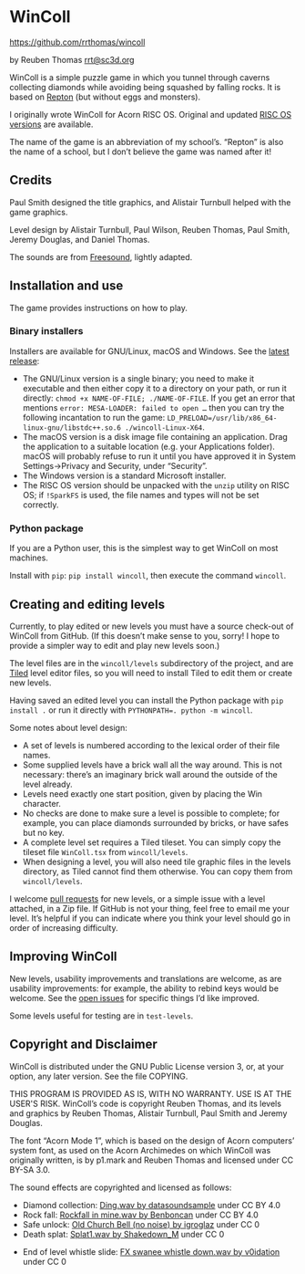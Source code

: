 # WinColl

https://github.com/rrthomas/wincoll  

by Reuben Thomas <rrt@sc3d.org>  

WinColl is a simple puzzle game in which you tunnel through caverns
collecting diamonds while avoiding being squashed by falling rocks. It is
based on [Repton](https://en.wikipedia.org/wiki/Repton_(video_game)) (but
without eggs and monsters).

I originally wrote WinColl for Acorn RISC OS. Original and updated [RISC OS
versions](<https://github.com/rrthomas/wincoll/RISC OS.md>) are available.

The name of the game is an abbreviation of my school’s. “Repton” is also the
name of a school, but I don’t believe the game was named after it!


## Credits

Paul Smith designed the title graphics, and Alistair Turnbull helped with
the game graphics.

Level design by Alistair Turnbull, Paul Wilson, Reuben Thomas, Paul Smith,
Jeremy Douglas, and Daniel Thomas.

The sounds are from [Freesound](https://freesound.org), lightly adapted.


## Installation and use
 
The game provides instructions on how to play.

### Binary installers

Installers are available for GNU/Linux, macOS and Windows. See the
[latest release](https://github.com/wincoll/releases):

* The GNU/Linux version is a single binary; you need to make it executable
  and then either copy it to a directory on your path, or run it directly:
  `chmod +x NAME-OF-FILE; ./NAME-OF-FILE`. If you get an error that mentions
  `error: MESA-LOADER: failed to open …` then you can try the following
  incantation to run the game:
  `LD_PRELOAD=/usr/lib/x86_64-linux-gnu/libstdc++.so.6 ./wincoll-Linux-X64`.
* The macOS version is a disk image file containing an application. Drag the
  application to a suitable location (e.g. your Applications folder). macOS
  will probably refuse to run it until you have approved it in System
  Settings→Privacy and Security, under “Security”.
* The Windows version is a standard Microsoft installer.
* The RISC OS version should be unpacked with the `unzip` utility on RISC
  OS; if `!SparkFS` is used, the file names and types will not be set
  correctly.

### Python package

If you are a Python user, this is the simplest way to get WinColl on most
machines.

Install with `pip`: `pip install wincoll`, then execute the command
`wincoll`.


## Creating and editing levels

Currently, to play edited or new levels you must have a source check-out of
WinColl from GitHub. (If this doesn’t make sense to you, sorry! I hope to
provide a simpler way to edit and play new levels soon.)

The level files are in the `wincoll/levels` subdirectory of the project, and
are [Tiled](https://www.mapeditor.org/) level editor files, so you will need
to install Tiled to edit them or create new levels.

Having saved an edited level you can install the Python package with
`pip install .` or run it directly with `PYTHONPATH=. python -m wincoll`.

Some notes about level design:

+ A set of levels is numbered according to the lexical order of their file
  names.
+ Some supplied levels have a brick wall all the way around. This is not
  necessary: there’s an imaginary brick wall around the outside of the level
  already.
+ Levels need exactly one start position, given by placing the Win
  character.
+ No checks are done to make sure a level is possible to complete; for
  example, you can place diamonds surrounded by bricks, or have safes but no
  key.
+ A complete level set requires a Tiled tileset. You can simply copy the
  tileset file `WinColl.tsx` from `wincoll/levels`.
+ When designing a level, you will also need tile graphic files in the
  levels directory, as Tiled cannot find them otherwise. You can copy them
  from `wincoll/levels`.

I welcome [pull requests](https://github.com/rrthomas/wincoll/pulls) for new
levels, or a simple issue with a level attached, in a Zip file. If GitHub is
not your thing, feel free to email me your level. It’s helpful if you can
indicate where you think your level should go in order of increasing
difficulty.


## Improving WinColl

New levels, usability improvements and translations are welcome, as are
usability improvements: for example, the ability to rebind keys would be
welcome. See the [open issues](https://github.com/rrthomas/wincoll/) for
specific things I’d like improved.

Some levels useful for testing are in `test-levels`.


## Copyright and Disclaimer

WinColl is distributed under the GNU Public License version 3, or, at your
option, any later version. See the file COPYING.

THIS PROGRAM IS PROVIDED AS IS, WITH NO WARRANTY. USE IS AT THE USER'S RISK.
WinColl’s code is copyright Reuben Thomas, and its levels and graphics by
Reuben Thomas, Alistair Turnbull, Paul Smith and Jeremy Douglas.

The font “Acorn Mode 1”, which is based on the design of Acorn computers’
system font, as used on the Acorn Archimedes on which WinColl was originally
written, is by p1.mark and Reuben Thomas and licensed under CC BY-SA 3.0.

The sound effects are copyrighted and licensed as follows:

+ Diamond collection:
  [Ding.wav by datasoundsample](https://freesound.org/s/638638/) under CC
  BY 4.0
+ Rock fall:
  [Rockfall in mine.wav by Benboncan](https://freesound.org/s/60085/) under
  CC BY 4.0
+ Safe unlock:
  [Old Church Bell (no noise) by igroglaz](https://freesound.org/s/633208/)
  under CC 0
+ Death splat:
  [Splat1.wav by Shakedown_M](https://freesound.org/s/685205/) under CC 0
* End of level whistle slide:
  [FX swanee whistle down.wav by v0idation](https://freesound.org/s/497093/)
  under CC 0